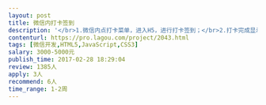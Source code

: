 ```yaml
---                
layout: post       
title: 微信内打卡签到           
description: '</br>1.微信内点打卡菜单，进入H5，进行打卡签到；</br>2.打卡完成显示成绩，包括头像、积分、打卡时间，连续天数；</br>3.微信公共号的模板消息，提醒打卡；</br>4.打卡成功邀请别人，分享朋友圈的H5 ，别人点击可以参与，关注微信公共号；</br>5.积分：打卡积分、邀请积分；</br>6.后台管理用户积分查询，不需要做积分商城；</br>'     
contenturl: https://pro.lagou.com/project/2043.html      
tags: [微信开发,HTML5,JavaScript,CSS3]            
salary: 3000-5000元          
publish_time: 2017-02-28 18:29:04         
review: 1385人                   
apply: 3人                   
recommend: 6人                   
time_range: 1-2周              
---                 
```

